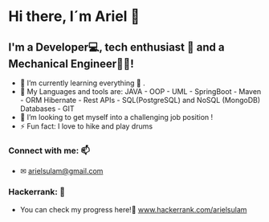 # Hi there, I´m Ariel 👋 

## I'm a Developer💻, tech enthusiast 🧲 and a Mechanical Engineer🔧🔩!

- 🌱 I’m currently learning everything 🤣 . 
- 🎨 My Languages and tools are:  JAVA - OOP - UML - SpringBoot - Maven - ORM Hibernate - Rest APIs - SQL(PostgreSQL) and NoSQL (MongoDB) Databases - GIT
- 👯 I’m looking to get myself into a challenging job position !
- ⚡ Fun fact: I love to hike and play drums 

### Connect with me: 📫
- ✉ arielsulam@gmail.com 

### Hackerrank: 👀 

- You can check my progress here!🦾 www.hackerrank.com/arielsulam
<!---
arielsulam/arielsulam is a ✨ special ✨ repository because its `README.md` (this file) appears on your GitHub profile.
You can click the Preview link to take a look at your changes.
--->
